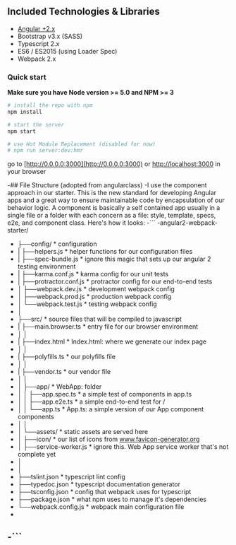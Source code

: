 

## Included Technologies & Libraries
- [Angular +2.x](http://angular.io) 
- Bootstrap v3.x (SASS)
- Typescript 2.x
- ES6 / ES2015 (using Loader Spec)
- Webpack 2.x

### Quick start
**Make sure you have Node version >= 5.0 and NPM >= 3**

```bash
# install the repo with npm
npm install

# start the server
npm start

# use Hot Module Replacement (disabled for now)
# npm run server:dev:hmr
```
go to [http://0.0.0.0:3000](http://0.0.0.0:3000) or [http://localhost:3000](http://localhost:3000) in your browser

-## File Structure (adopted from angularclass)
 -I use the component approach in our starter. This is the new standard for developing Angular apps and a great way to ensure maintainable code by encapsulation of our behavior logic. A component is basically a self contained app usually in a single file or a folder with each concern as a file: style, template, specs, e2e, and component class. Here's how it looks:
 -```
 -angular2-webpack-starter/
 - ├──config/                    * configuration
 - |   ├──helpers.js             * helper functions for our configuration files
 - |   ├──spec-bundle.js         * ignore this magic that sets up our angular 2 testing environment
 - |   ├──karma.conf.js          * karma config for our unit tests
 - |   ├──protractor.conf.js     * protractor config for our end-to-end tests
 - │   ├──webpack.dev.js         * development webpack config
 - │   ├──webpack.prod.js        * production webpack config
 - │   └──webpack.test.js        * testing webpack config
 - │
 - ├──src/                       * source files that will be compiled to javascript
 - |   ├──main.browser.ts        * entry file for our browser environment
 - │   │
 - |   ├──index.html             * Index.html: where we generate our index page
 - │   │
 - |   ├──polyfills.ts           * our polyfills file
 - │   │
 - |   ├──vendor.ts              * our vendor file
 - │   │
 - │   ├──app/                   * WebApp: folder
 - │   │   ├──app.spec.ts        * a simple test of components in app.ts
 - │   │   ├──app.e2e.ts         * a simple end-to-end test for /
 - │   │   └──app.ts             * App.ts: a simple version of our App component components
 - │   │
 - │   └──assets/                * static assets are served here
 - │       ├──icon/              * our list of icons from www.favicon-generator.org
 - │       ├──service-worker.js  * ignore this. Web App service worker that's not complete yet
 - │
 - │
 - ├──tslint.json                * typescript lint config
 - ├──typedoc.json               * typescript documentation generator
 - ├──tsconfig.json              * config that webpack uses for typescript
 - ├──package.json               * what npm uses to manage it's dependencies
 - └──webpack.config.js          * webpack main configuration file
-
 -```
 -

 

